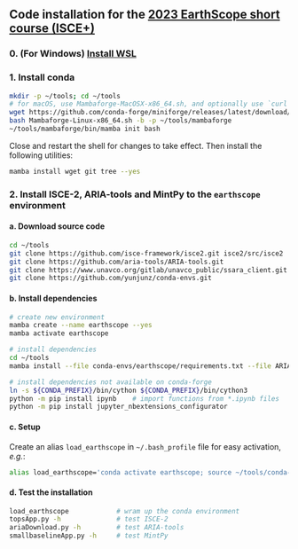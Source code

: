 ## Code installation for the [2023 EarthScope short course (ISCE+)](https://www.earthscope.org/event/2023-insar-isce-short-course/)
### 0. (For Windows) [Install WSL](../README.md#0-for-windows-install-windows-subsystem-for-linux-wsl)

### 1. Install conda

```bash
mkdir -p ~/tools; cd ~/tools
# for macOS, use Mambaforge-MacOSX-x86_64.sh, and optionally use `curl -L -O https://...` syntax to download
wget https://github.com/conda-forge/miniforge/releases/latest/download/Mambaforge-Linux-x86_64.sh
bash Mambaforge-Linux-x86_64.sh -b -p ~/tools/mambaforge
~/tools/mambaforge/bin/mamba init bash
```

Close and restart the shell for changes to take effect. Then install the following utilities:

```bash
mamba install wget git tree --yes
```

### 2. Install ISCE-2, ARIA-tools and MintPy to the `earthscope` environment

#### a. Download source code

```bash
cd ~/tools
git clone https://github.com/isce-framework/isce2.git isce2/src/isce2
git clone https://github.com/aria-tools/ARIA-tools.git
git clone https://www.unavco.org/gitlab/unavco_public/ssara_client.git utils/SSARA
git clone https://github.com/yunjunz/conda-envs.git
```

#### b. Install dependencies

```bash
# create new environment
mamba create --name earthscope --yes
mamba activate earthscope

# install dependencies
cd ~/tools
mamba install --file conda-envs/earthscope/requirements.txt --file ARIA-tools/requirements.txt --yes

# install dependencies not available on conda-forge
ln -s ${CONDA_PREFIX}/bin/cython ${CONDA_PREFIX}/bin/cython3
python -m pip install ipynb    # import functions from *.ipynb files
python -m pip install jupyter_nbextensions_configurator
```

#### c. Setup

Create an alias `load_earthscope` in `~/.bash_profile` file for easy activation, _e.g._:

```bash
alias load_earthscope='conda activate earthscope; source ~/tools/conda-envs/earthscope/config.rc'
```

#### d. Test the installation

```bash
load_earthscope            # wram up the conda environment
topsApp.py -h              # test ISCE-2
ariaDownload.py -h         # test ARIA-tools
smallbaselineApp.py -h     # test MintPy
```
